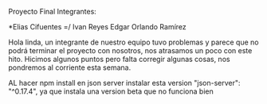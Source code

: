 Proyecto Final
Integrantes:

*Elias Cifuentes =/
Ivan Reyes
Edgar Orlando Ramírez

Hola linda, un integrante de nuestro equipo tuvo problemas y parece que no podrá terminar el proyecto con nosotros,
nos atrasamos un poco con este hito. Hicimos algunos puntos pero falta corregir algunas cosas, nos pondremos al corriente esta semana.

AL hacer npm install en json server instalar esta version "json-server": "^0.17.4", ya que instala una version beta que no funciona bien
